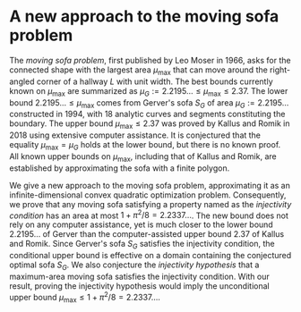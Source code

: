 # A new approach to the moving sofa problem

The _moving sofa problem_, first published by Leo Moser in 1966, asks for the connected shape with the largest area $\mu_{\text{max}}$ that can move around the right-angled corner of a hallway $L$ with unit width. The best bounds currently known on $\mu_{\max}$ are summarized as $\mu_G := 2.2195\ldots \leq \mu_{\max} \leq 2.37$. The lower bound $2.2195\ldots \leq \mu_{\max}$ comes from Gerver's sofa $S_G$ of area $\mu_G := 2.2195\ldots$ constructed in 1994, with 18 analytic curves and segments constituting the boundary. The upper bound $\mu_{\max} \leq 2.37$ was proved by Kallus and Romik in 2018 using extensive computer assistance. It is conjectured that the equality $\mu_{\max} = \mu_G$ holds at the lower bound, but there is no known proof. All known upper bounds on $\mu_{\max}$, including that of Kallus and Romik, are established by approximating the sofa with a finite polygon.

We give a new approach to the moving sofa problem, approximating it as an infinite-dimensional convex quadratic optimization problem. Consequently, we prove that any moving sofa satisfying a property named as the _injectivity condition_ has an area at most $1 + \pi^2/8 = 2.2337\dots$. The new bound does not rely on any computer assistance, yet is much closer to the lower bound $2.2195\ldots$ of Gerver than the computer-assisted upper bound $2.37$ of Kallus and Romik. Since Gerver's sofa $S_G$ satisfies the injectivity condition, the conditional upper bound is effective on a domain containing the conjectured optimal sofa $S_G$. We also conjecture the _injectivity hypothesis_ that a maximum-area moving sofa satisfies the injectivity condition. With our result, proving the injectivity hypothesis would imply the unconditional upper bound $\mu_{\max} \leq 1 + \pi^2/8 = 2.2337\ldots$.
